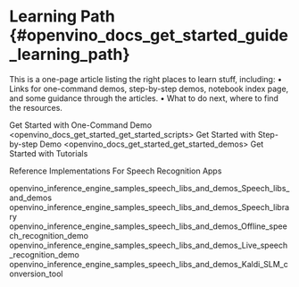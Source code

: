# Learning Path {#openvino_docs_get_started_guide_learning_path}

This is a one-page article listing the right places to learn stuff, including:
•	Links for one-command demos, step-by-step demos, notebook index page, and some guidance through the articles.
•	What to do next, where to find the resources.

Get Started with One-Command Demo <openvino_docs_get_started_get_started_scripts>
Get Started with Step-by-step Demo <openvino_docs_get_started_get_started_demos>
Get Started with Tutorials <tutorials>

Reference Implementations For Speech Recognition Apps

openvino_inference_engine_samples_speech_libs_and_demos_Speech_libs_and_demos
openvino_inference_engine_samples_speech_libs_and_demos_Speech_library
openvino_inference_engine_samples_speech_libs_and_demos_Offline_speech_recognition_demo
openvino_inference_engine_samples_speech_libs_and_demos_Live_speech_recognition_demo
openvino_inference_engine_samples_speech_libs_and_demos_Kaldi_SLM_conversion_tool
